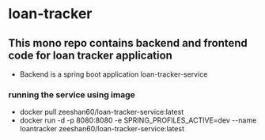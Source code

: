 # loan-tracker

## This mono repo contains backend and frontend code for loan tracker application
- Backend is a spring boot application loan-tracker-service
### running the service using image
- docker pull zeeshan60/loan-tracker-service:latest
- docker run -d -p 8080:8080 -e SPRING_PROFILES_ACTIVE=dev --name loantracker zeeshan60/loan-tracker-service:latest
